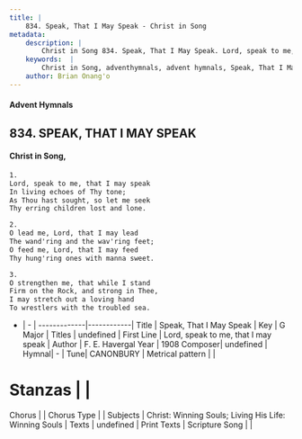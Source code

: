 ```yaml
---
title: |
    834. Speak, That I May Speak - Christ in Song
metadata:
    description: |
        Christ in Song 834. Speak, That I May Speak. Lord, speak to me, that I may speak In living echoes of Thy tone; As Thou hast sought, so let me seek Thy erring children lost and lone.
    keywords:  |
        Christ in Song, adventhymnals, advent hymnals, Speak, That I May Speak, Lord, speak to me, that I may speak. 
    author: Brian Onang'o
---
```


#### Advent Hymnals
## 834. SPEAK, THAT I MAY SPEAK
####  Christ in Song,

```txt
1.
Lord, speak to me, that I may speak
In living echoes of Thy tone;
As Thou hast sought, so let me seek
Thy erring children lost and lone.

2.
O lead me, Lord, that I may lead
The wand'ring and the wav'ring feet;
O feed me, Lord, that I may feed
Thy hung'ring ones with manna sweet.

3.
O strengthen me, that while I stand
Firm on the Rock, and strong in Thee,
I may stretch out a loving hand
To wrestlers with the troubled sea.

```

- |   -  |
-------------|------------|
Title | Speak, That I May Speak |
Key | G Major |
Titles | undefined |
First Line | Lord, speak to me, that I may speak |
Author | F. E. Havergal
Year | 1908
Composer| undefined |
Hymnal|  - |
Tune| CANONBURY |
Metrical pattern | |
# Stanzas |  |
Chorus |  |
Chorus Type |  |
Subjects | Christ: Winning Souls; Living His Life: Winning Souls |
Texts | undefined |
Print Texts | 
Scripture Song |  |
    

